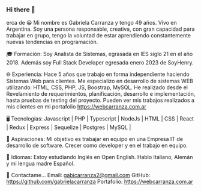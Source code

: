 ### Hi there 👋

<!--
**GabrielaCarranza/GabrielaCarranza** is a ✨ _special_ ✨ repository because its `README.md` (this file) appears on your GitHub profile.

Here are some ideas to get you started:

- 🔭 I’m currently working on ...
- 🌱 I’m currently learning ...
- 👯 I’m looking to collaborate on ...
- 🤔 I’m looking for help with ...
- 💬 Ask me about ...
- 📫 How to reach me: ...
- 😄 Pronouns: ...
- ⚡ Fun fact: ...
-->

erca de
😀 Mi nombre es Gabriela Carranza y tengo 49 años. Vivo en Argentina. Soy una persona responsable, creativa, con gran capacidad para trabajar en grupo, tengo la voluntad de estar aprendiendo constantemente nuevas tendencias en programación.

🎓 Formación:
Soy Analista de Sistemas, egrasada en IES siglo 21 en el año 2018. 
Además soy Full Stack Developer egresada enero 2023 de SoyHenry.

🌐 Experiencia:
Hace 5 años que trabajo en forma independiente haciendo Sistemas Web para clientes.
Me especializo en desarrollo de sistemas WEB utilizando: HTML, CSS, PHP, JS, Boostrap, MySQL. He realizado desde el Revelamiento de requerimientos, planificación, desarrollo e implementación, hasta pruebas de testing del proyecto. Pueden ver mis trabajos realizados a mis clientes en mi portafolio https://webcarranza.com.ar

🖥️ Tecnologías:
Javascript | PHP | Typescript | NodeJs | HTML | CSS | React | Redux | Express | Sequelize | Postgres | MySQL |

🌈 Aspiraciones:
Mi objetivo es trabajar en equipo en una Empresa IT de desarrollo de software. Crecer como developer y en el trabajo en equipo.

📣 Idiomas:
Estoy estudiando Inglés en Open English. Hablo Italiano, Alemán y mi lengua madre Español.

📧 Contactame...
Email: gabicarranza2@gmail.com
GitHub: https://github.com/gabrielacarranza
Portafolio: https://webcarranza.com.ar

